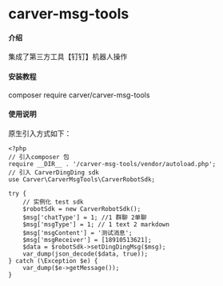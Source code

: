 # carver-msg-tools

#### 介绍
集成了第三方工具【钉钉】机器人操作

#### 安装教程

composer require carver/carver-msg-tools

#### 使用说明

原生引入方式如下：

```
<?php
// 引入composer 包
require __DIR__ . '/carver-msg-tools/vendor/autoload.php';
// 引入 CarverDingDing sdk
use Carver\CarverMsgTools\CarverRobotSdk;

try {
    // 实例化 test sdk
    $robotSdk = new CarverRobotSdk();
    $msg['chatType'] = 1; //1 群聊 2单聊
    $msg['msgType'] = 1; // 1 text 2 markdown
    $msg['msgContent'] = '测试消息';
    $msg['msgReceiver'] = [18910513621];
    $data = $robotSdk->setDingDingMsg($msg);
    var_dump(json_decode($data, true));
} catch (\Exception $e) {
    var_dump($e->getMessage());
}
```
